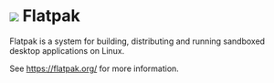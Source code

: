 
# ![](flatpak.png) Flatpak

Flatpak is a system for building, distributing and running sandboxed
desktop applications on Linux.

See https://flatpak.org/ for more information.
